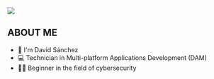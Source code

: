 
<img src="https://imgur.com/PGBECbO.png">

## ABOUT ME
- 👦   I'm David Sánchez
- 💻   Technician in Multi-platform Applications Development (DAM)
- 👨‍💻​   Beginner in the field of cybersecurity
<br>

